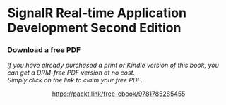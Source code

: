 # SignalR Real-time Application Development Second Edition
### Download a free PDF

 <i>If you have already purchased a print or Kindle version of this book, you can get a DRM-free PDF version at no cost.<br>Simply click on the link to claim your free PDF.</i>
<p align="center"> <a href="https://packt.link/free-ebook/9781785285455">https://packt.link/free-ebook/9781785285455 </a> </p>